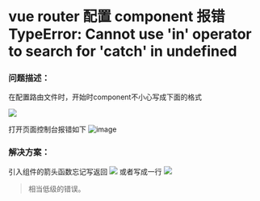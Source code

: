 
# vue router 配置 component 报错 TypeError: Cannot use 'in' operator to search for 'catch' in undefined 

### 问题描述：

在配置路由文件时，开始时component不小心写成下面的格式

![](https://cdn.jsdelivr.net/gh/dont-sleep-so-late/CDN/images/20240316160919.png)

打开页面控制台报错如下
![image](https://img2024.cnblogs.com/blog/1857566/202401/1857566-20240125155259068-1305464985.png)

### 解决方案：

引入组件的箭头函数忘记写返回
![](https://cdn.jsdelivr.net/gh/dont-sleep-so-late/CDN/images/1857566-20240125155440938-641076154.png)
或者写成一行
![](https://cdn.jsdelivr.net/gh/dont-sleep-so-late/CDN/images/1857566-20240125155334913-156267822.png)

> 相当低级的错误。